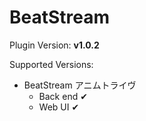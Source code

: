 # BeatStream

Plugin Version: **v1.0.2**

Supported Versions:

- BeatStream アニムトライヴ
    - Back end ✔    
    - Web UI ✔